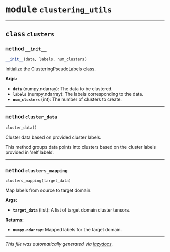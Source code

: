 <!-- markdownlint-disable -->

# <kbd>module</kbd> `clustering_utils`






---

## <kbd>class</kbd> `clusters`




### <kbd>method</kbd> `__init__`

```python
__init__(data, labels, num_clusters)
```

Initialize the ClusteringPseudoLabels class. 



**Args:**
 
 - <b>`data`</b> (numpy.ndarray):  The data to be clustered. 
 - <b>`labels`</b> (numpy.ndarray):  The labels corresponding to the data. 
 - <b>`num_clusters`</b> (int):  The number of clusters to create. 




---

### <kbd>method</kbd> `cluster_data`

```python
cluster_data()
```

Cluster data based on provided cluster labels. 

This method groups data points into clusters based on the cluster labels provided in 'self.labels'. 

---

### <kbd>method</kbd> `clusters_mapping`

```python
clusters_mapping(target_data)
```

Map labels from source to target domain. 



**Args:**
 
 - <b>`target_data`</b> (list):  A list of target domain cluster tensors. 



**Returns:**
 
 - <b>`numpy.ndarray`</b>:  Mapped labels for the target domain. 




---

_This file was automatically generated via [lazydocs](https://github.com/ml-tooling/lazydocs)._
